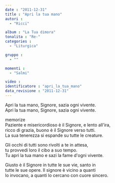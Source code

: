 ```yaml
---
date : "2011-12-31"
title : "Apri la tua mano"
autori : 
  - "Ricci"

album : "La Tua dimora"
tonalita : "Re-"
categories : 
  - "Liturgica"

gruppo : 
  - ""

momenti : 
  - "Salmi"

video : 
identificatore : "apri_la_tua_mano"
data_revisione : "2011-12-31"
---
```

  
  
  
  
  
  
  
  
  
Apri la tua mano, Signore, sazia ogni vivente.  
Apri la tua mano, Signore, sazia ogni vivente.   
  
  
memorize  
Paziente e misericordioso è il Signore, e lento all'ira,  
ricco di grazia, buono è il Signore verso tutti.  
La sua tenerezza si espande su tutte le creature.  
  
  
  
Gli occhi di tutti sono rivolti a te in attesa,  
tu provvedi loro il cibo a suo tempo.   
Tu apri la tua mano e sazi la fame d'ogni vivente.  
  
  
  
Giusto è il Signore in tutte le sue vie, santo in  
tutte le sue opere. Il signore è vicino a quanti  
lo invocano, a quanti lo cercano con cuore sincero.  
  
  
  
  
